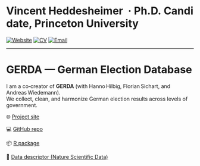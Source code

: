 <!-- ———————————————————————————————————————————————————————————— -->
<!-- Vincent Heddesheimer · Princeton University · Ph.D. Candidate -->
<!-- ———————————————————————————————————————————————————————————— -->

# Vincent Heddesheimer&nbsp; · Ph.D. Candidate, Princeton University

[![Website](https://img.shields.io/badge/Website-Visit-blue?style=flat-square&logo=google-chrome)](https://vincentheddesheimer.github.io)
[![CV](https://img.shields.io/badge/CV-PDF-orange?style=flat-square&logo=adobe-acrobat-reader)](https://vincentheddesheimer.github.io/cv/VHeddesheimer_CV.pdf)
[![Email](https://img.shields.io/badge/Email-vincent.heddesheimer%40princeton.edu-red?style=flat-square&logo=gmail)](mailto:vincent.heddesheimer@princeton.edu)

----

# GERDA — German Election Database

I am a co‑creator of **GERDA** (with Hanno Hilbig, Florian Sichart, and Andreas Wiedemann).  
We collect, clean, and harmonize German election results across levels of government.

🌐 [Project site](http://www.german-elections.com/) 

💻 [GitHub repo](https://github.com/awiedem/german_election_data) 

📦 [R package](https://github.com/hhilbig/gerda) 

📄 [Data descriptor (Nature Scientific Data)](https://www.nature.com/articles/s41597-025-04811-5)
